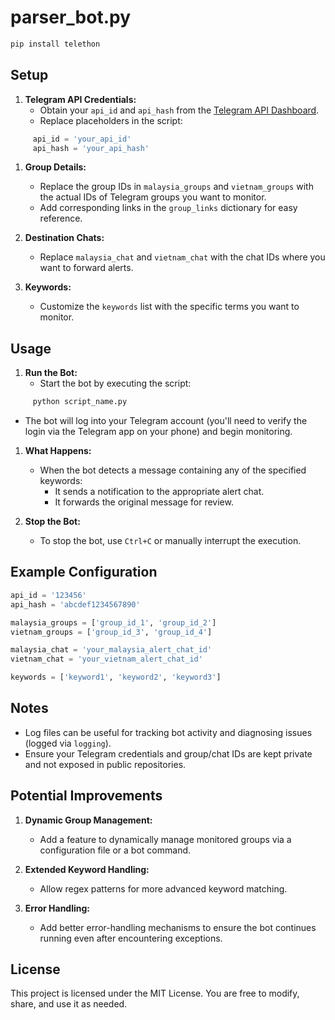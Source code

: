# parser_bot.py
``` bash
pip install telethon
```
## Setup
1. **Telegram API Credentials:**
    - Obtain your `api_id` and `api_hash` from the [Telegram API Dashboard]().
    - Replace placeholders in the script:
``` python
     api_id = 'your_api_id'
     api_hash = 'your_api_hash'
```
1. **Group Details:**
    - Replace the group IDs in `malaysia_groups` and `vietnam_groups` with the actual IDs of Telegram groups you want to monitor.
    - Add corresponding links in the `group_links` dictionary for easy reference.

2. **Destination Chats:**
    - Replace `malaysia_chat` and `vietnam_chat` with the chat IDs where you want to forward alerts.

3. **Keywords:**
    - Customize the `keywords` list with the specific terms you want to monitor.

## Usage
1. **Run the Bot:**
    - Start the bot by executing the script:
``` bash
     python script_name.py
```
- The bot will log into your Telegram account (you'll need to verify the login via the Telegram app on your phone) and begin monitoring.

1. **What Happens:**
    - When the bot detects a message containing any of the specified keywords:
        - It sends a notification to the appropriate alert chat.
        - It forwards the original message for review.

2. **Stop the Bot:**
    - To stop the bot, use `Ctrl+C` or manually interrupt the execution.

## Example Configuration
``` python
api_id = '123456'
api_hash = 'abcdef1234567890'

malaysia_groups = ['group_id_1', 'group_id_2']
vietnam_groups = ['group_id_3', 'group_id_4']

malaysia_chat = 'your_malaysia_alert_chat_id'
vietnam_chat = 'your_vietnam_alert_chat_id'

keywords = ['keyword1', 'keyword2', 'keyword3']
```
## Notes
- Log files can be useful for tracking bot activity and diagnosing issues (logged via `logging`).
- Ensure your Telegram credentials and group/chat IDs are kept private and not exposed in public repositories.

## Potential Improvements
1. **Dynamic Group Management:**
    - Add a feature to dynamically manage monitored groups via a configuration file or a bot command.

2. **Extended Keyword Handling:**
    - Allow regex patterns for more advanced keyword matching.

3. **Error Handling:**
    - Add better error-handling mechanisms to ensure the bot continues running even after encountering exceptions.

## License
This project is licensed under the MIT License. You are free to modify, share, and use it as needed.

